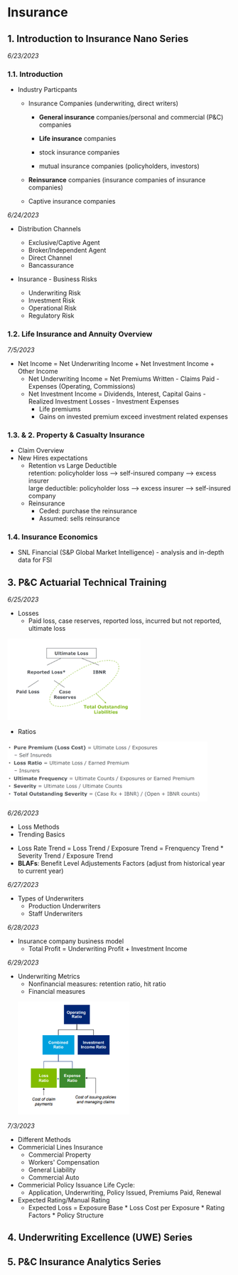 # Insurance
## 1. Introduction to Insurance Nano Series
*6/23/2023*
### 1.1. Introduction
* Industry Particpants
  - Insurance Companies (underwriting, direct writers)
    - __General insurance__ companies/personal and commercial (P&C) companies
    - __Life insurance__ companies
   
    - stock insurance companies
    - mutual insurance companies (policyholders, investors)
   
  - __Reinsurance__ companies (insurance companies of insurance companies)
  - Captive insurance companies <br>

*6/24/2023*
* Distribution Channels
  - Exclusive/Captive Agent
  - Broker/Independent Agent
  - Direct Channel
  - Bancassurance

* Insurance - Business Risks
  - Underwriting Risk
  - Investment Risk
  - Operational Risk
  - Regulatory Risk
### 1.2. Life Insurance and Annuity Overview

*7/5/2023*
* Net Income = Net Underwriting Income + Net Investment Income + Other Income
  - Net Underwriting Income = Net Premiums Written - Claims Paid - Expenses (Operating, Commissions)
  - Net Investment Income = Dividends, Interest, Capital Gains - Realized Investment Losses - Investment Expenses
    * Life premiums
    * Gains on invested premium exceed investment related expenses

### 1.3. & 2. Property & Casualty Insurance
* Claim Overview
* New Hires expectations
  - Retention vs Large Deductible <br>
    retention: policyholder loss --> self-insured company --> excess insurer <br>
    large deductible: policyholder loss --> excess insurer --> self-insured company
  - Reinsurance <br>
    - Ceded: purchase the reinsurance
    - Assumed: sells reinsurance

### 1.4. Insurance Economics
* SNL Financial (S&P Global Market Intelligence) - analysis and in-depth data for FSI

## 3. P&C Actuarial Technical Training
*6/25/2023* <br>
* Losses
  - Paid loss, case reserves, reported loss, incurred but not reported, ultimate loss
<p align="left">
  <img src="https://github.com/madelinezL/Financial-Engineering/blob/45d8f134d0470331088cadd6aaf7c8f9380f860b/screenshots/loss.PNG" alt="loss" width="300">
</p>

* Ratios
<p align="left">
  <img src=https://github.com/madelinezL/Financial-Engineering/blob/45d8f134d0470331088cadd6aaf7c8f9380f860b/screenshots/ratios.PNG alt="ratios" width="450">
</p>

*6/26/2023* <br>
* Loss Methods
* Trending Basics
- Loss Rate Trend = Loss Trend / Exposure Trend
                  = Frenquency Trend * Severity Trend / Exposure Trend
- __BLAFs__: Benefit Level Adjustements Factors (adjust from historical year to current year)

*6/27/2023* <br>
* Types of Underwriters
  - Production Underwriters
  - Staff Underwriters <br>

*6/28/2023* <br>
* Insurance company business model
  - Total Profit = Underwriting Profit + Investment Income <br>

*6/29/2023* <br>
* Underwriting Metrics
  - Nonfinancial measures: retention ratio, hit ratio
  - Financial measures
  <p align="left">
  <img src=https://github.com/madelinezL/Financial-Engineering/blob/773e3ed8bd961dc15f4d3e5ea9a5e6431216a17c/screenshots/underwriting%20financial%20metrics.PNG alt="ratios" width="250">
</p>

*7/3/2023* <br>
* Different Methods
* Commericial Lines Insurance
  - Commercial Property
  - Workers' Compensation
  - General Liability
  - Commercial Auto
* Commericial Policy Issuance Life Cycle:
  - Application, Underwriting, Policy Issued, Premiums Paid, Renewal
* Expected Rating/Manual Rating
  - Expected Loss = Exposure Base * Loss Cost per Exposure * Rating Factors * Policy Structure
## 4. Underwriting Excellence (UWE) Series

## 5. P&C Insurance Analytics Series
